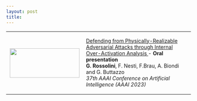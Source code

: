 ```yaml
---
layout: post
title: 
---
```


<table cellpadding="0" cellspacing="0" width="100%" border-collapse="collapse">
<tr>
    <td style="padding:10px;width:40%;vertical-align:middle">
         <p style="text-align:center; margin-top: 0px; margin-bottom: 0px">
            <img src="{{ site.baseurl }}/images/publications/aaai23_giu.png" width="190" height="80">
        </p>
    </td>
    <td width="60%" valign="middle">
    <p style="font-size:14px;">
    <a href="https://arxiv.org/pdf/2203.07341v2.pdf">
    Defending from Physically-Realizable Adversarial Attacks through Internal Over-Activation Analysis
    </a> - <strong> Oral presentation </strong>  <br>   
    <strong>G. Rossolini</strong>, F. Nesti, F.Brau, A. Biondi and G. Buttazzo <br>
    <em> 37th AAAI Conference on Artificial Intelligence (AAAI 2023) </em>
    </p>
    </td>
</tr>